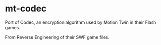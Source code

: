 # mt-codec

Port of Codec, an encryption algorithm used by Motion Twin in their Flash games.

From Reverse Engineering of their SWF game files.
